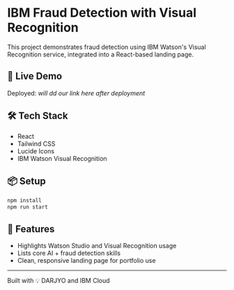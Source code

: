 # IBM Fraud Detection with Visual Recognition

This project demonstrates fraud detection using IBM Watson's Visual Recognition service, integrated into a React-based landing page.

## 🚀 Live Demo

Deployed: _will dd our link here after deployment_

## 🛠️ Tech Stack

- React
- Tailwind CSS
- Lucide Icons
- IBM Watson Visual Recognition

## 📦 Setup

```bash
npm install
npm run start
```

## 🧠 Features

- Highlights Watson Studio and Visual Recognition usage
- Lists core AI + fraud detection skills
- Clean, responsive landing page for portfolio use

---
Built with 💡 DARJYO and IBM Cloud
